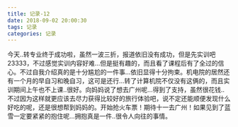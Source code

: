 ```yaml
---
title: 记录-12
date: 2018-09-02 20:00:30
tags: 记录
categories: 记录
---
```

今天..转专业终于成功啦，虽然一波三折，报道依旧没有成功，但是先实训吧23333，不过感觉实训内容好难...但是挺有趣的，而且看了课程后有了全过的信心。不过自我介绍真的是十分尴尬的一件事...依旧显得十分拘束。机电院的居然还有一个月的早自习和晚自习，这可是还行...转了计算机院不仅没有这俩的，而且实训期间上午也不上课..很好。向妈妈说了想去广州呢...得到了支持，虽然很花钱..不过因为这样就更应该去尽力获得比较好的旅行体验吧，说不定还能顺便发现什么好吃的呢，还是很想帮到妈妈的。开始抢火车票！期待十一去广州！如果见到了蓝雪一定要紧紧的抱住呢...拥抱真是一件..很令人向往的事情。
